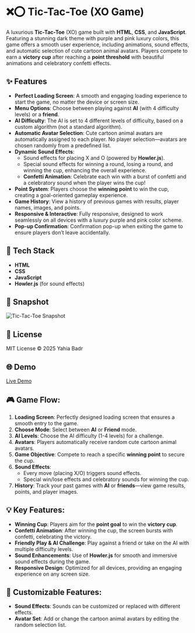 # ❌⭕ Tic-Tac-Toe (XO Game)

A luxurious **Tic-Tac-Toe** (XO) game built with **HTML**, **CSS**, and **JavaScript**. Featuring a stunning dark theme with purple and pink luxury colors, this game offers a smooth user experience, including animations, sound effects, and automatic selection of cute cartoon animal avatars. Players compete to earn a **victory cup** after reaching a **point threshold** with beautiful animations and celebratory confetti effects.

## ✨ Features
- **Perfect Loading Screen**: A smooth and engaging loading experience to start the game, no matter the device or screen size.
- **Menu Options**: Choose between playing against **AI** (with 4 difficulty levels) or a **friend**.
- **AI Difficulty**: The AI is set to 4 different levels of difficulty, based on a custom algorithm (not a standard algorithm).
- **Automatic Avatar Selection**: Cute cartoon animal avatars are automatically assigned to each player. No player selection—avatars are chosen randomly from a predefined list.
- **Dynamic Sound Effects**: 
    - Sound effects for placing X and O (powered by **Howler.js**).
    - Special sound effects for winning a round, losing a round, and winning the cup, enhancing the overall experience.
    - **Confetti Animation**: Celebrate each win with a burst of confetti and a celebratory sound when the player wins the cup!
- **Point System**: Players choose the **winning point** to win the cup, creating a goal-oriented gameplay experience.
- **Game History**: View a history of previous games with results, player names, images, and points.
- **Responsive & Interactive**: Fully responsive, designed to work seamlessly on all devices with a luxury purple and pink color scheme.
- **Pop-up Confirmation**: Confirmation pop-up when exiting the game to ensure players don’t leave accidentally.

## 🚀 Tech Stack
- **HTML**
- **CSS**
- **JavaScript**
- **Howler.js** (for sound effects)

## 📸 Snapshot

![Tic-Tac-Toe Snapshot](assets/images/tic-tac-toe-snapshot.png)

## 📄 License
MIT License © 2025 Yahia Badr

## 🌐 Demo
[Live Demo](https://xo-game1.web.app/)

## 🎮 Game Flow:
1. **Loading Screen**: Perfectly designed loading screen that ensures a smooth entry to the game.
2. **Choose Mode**: Select between **AI** or **Friend** mode.
3. **AI Levels**: Choose the AI difficulty (1-4 levels) for a challenge.
4. **Avatars**: Players automatically receive random cute cartoon animal avatars.
5. **Game Objective**: Compete to reach a specific **winning point** to secure the cup.
6. **Sound Effects**: 
    - Every move (placing X/O) triggers sound effects.
    - Special win/lose effects and celebratory sounds for winning the cup.
7. **History**: Track your past games with **AI** or **friends**—view game results, points, and player images.

## 💡 Key Features:
- **Winning Cup**: Players aim for the **point goal** to win the **victory cup**.
- **Confetti Animation**: After winning the cup, the screen bursts with confetti, celebrating the victory.
- **Friendly Play & AI Challenge**: Play against a friend or take on the AI with multiple difficulty levels.
- **Sound Enhancements**: Use of **Howler.js** for smooth and immersive sound effects during the game.
- **Responsive Design**: Optimized for all devices, providing an engaging experience on any screen size.

## 💬 Customizable Features:
- **Sound Effects**: Sounds can be customized or replaced with different effects.
- **Avatar Set**: Add or change the cartoon animal avatars by editing the random selection list.
